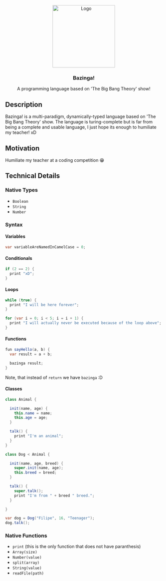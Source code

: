 <div align="center">
  
  <img src="https://i.pinimg.com/originals/2f/b0/21/2fb02132a0f8ac1543495367c78562bd.png" alt="Logo" width="200">

  <h3>Bazinga!</h3>

  <p>
    A programming language based on 'The Big Bang Theory' show!
  </p>
</div>

## Description
Bazinga! is a multi-paradigm, dynamically-typed language based on 'The Big Bang Theory' show. The language is turing-complete but
is far from being a complete and usable language, I just hope its enough to humiliate my teacher! xD

## Motivation
Humiliate my teacher at a coding competition 😁

## Technical Details

### Native Types
- `Boolean`
- `String`
- `Number`

### Syntax

#### Variables

```java
var variableAreNamedInCamelCase = 0;
```

#### Conditionals

```java
if (2 == 2) {
  print "xD";
}
```

#### Loops

```java
while (true) {
  print "I will be here forever";
}

for (var i = 0; i < 5; i = i + 1) {
  print "I will actually never be executed because of the loop above";
}
```

#### Functions

```java
fun sayHello(a, b) {
  var result = a + b;

  bazinga result;
}
```
Note, that instead of `return` we have `bazinga` :D


#### Classes

```java
class Animal {

  init(name, age) {
    this.name = name;
    this.age = age;
  }

  talk() {
    print "I'm an animal";
  }
}

class Dog < Animal {

  init(name, age, breed) {
    super.init(name, age);
    this.breed = breed;
  }

  talk() {
    super.talk();
    print "I'm from " + breed " breed.";
  }

}

var dog = Dog("Filipe", 16, "Teenager");
dog.talk();
```

### Native Functions
- `print` (this is the only function that does not have paranthesis)
- `Array(size)`
- `Number(value)`
- `split(array)`
- `String(value)`
- `readFile(path)`
